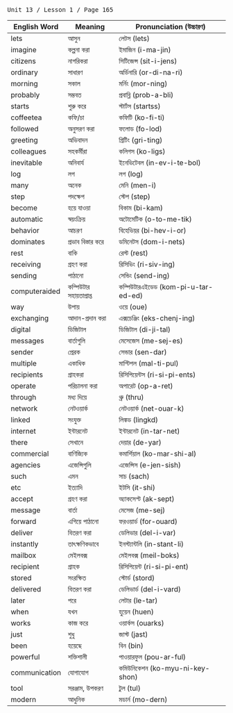 <kbd>Unit 13 / Lesson 1 / Page 165</kbd>

| English Word  | Meaning                  | Pronunciation (উচ্চারণ)             |
| ------------- | ------------------------ | ----------------------------------- |
| lets          | আসুন                     | লেটস (lets)                         |
| imagine       | কল্পনা করা               | ইমাজিন (i-ma-jin)                   |
| citizens      | নাগরিকরা                 | সিটিজেন্স (sit-i-jens)              |
| ordinary      | সাধারণ                   | অর্ডিনারি (or-di-na-ri)             |
| morning       | সকাল                     | মর্নিং (mor-ning)                   |
| probably      | সম্ভবত                   | প্রবাব্লি (prob-a-bli)              |
| starts        | শুরু করে                 | স্টার্টস (startss)                  |
| coffeetea     | কফি/চা                   | কফিটি (ko-fi-ti)                    |
| followed      | অনুসরণ করা               | ফলোড (fo-lod)                       |
| greeting      | অভিবাদন                  | গ্রিটিং (gri-ting)                  |
| colleagues    | সহকর্মীরা                | কলিগস (ko-ligs)                     |
| inevitable    | অনিবার্য                 | ইনেভিটেবল (in-ev-i-te-bol)          |
| log           | লগ                       | লগ (log)                            |
| many          | অনেক                     | মেনি (men-i)                        |
| step          | পদক্ষেপ                  | স্টেপ (step)                        |
| become        | হয়ে যাওয়া              | বিকাম (bi-kam)                      |
| automatic     | স্বয়ংক্রিয়             | অটোমেটিক (o-to-me-tik)              |
| behavior      | আচরণ                     | বিহেভিয়র (bi-hev-i-or)             |
| dominates     | প্রভাব বিস্তার করে       | ডমিনেটস (dom-i-nets)                |
| rest          | বাকি                     | রেস্ট (rest)                        |
| receiving     | গ্রহণ করা                | রিসিভিং (ri-siv-ing)                |
| sending       | পাঠানো                   | সেন্ডিং (send-ing)                  |
| computeraided | কম্পিউটার সহায়তাপ্রাপ্ত | কম্পিউটারএইডেড (kom-pi-u-tar-ed-ed) |
| way           | উপায়                    | ওয়ে (oue)                          |
| exchanging    | আদান-প্রদান করা          | এক্সচেঞ্জিং (eks-chenj-ing)         |
| digital       | ডিজিটাল                  | ডিজিটাল (di-ji-tal)                 |
| messages      | বার্তাগুলি               | মেসেজেস (me-sej-es)                 |
| sender        | প্রেরক                   | সেন্ডার (sen-dar)                   |
| multiple      | একাধিক                   | মাল্টিপল (mal-ti-pul)               |
| recipients    | গ্রাহকরা                 | রিসিপিয়েন্টস (ri-si-pi-ents)       |
| operate       | পরিচালনা করা             | অপারেট (op-a-ret)                   |
| through       | মধ্য দিয়ে               | থ্রু (thru)                         |
| network       | নেটওয়ার্ক               | নেটওয়ার্ক (net-ouar-k)             |
| linked        | সংযুক্ত                  | লিঙ্কড (lingkd)                     |
| internet      | ইন্টারনেট                | ইন্টারনেট (in-tar-net)              |
| there         | সেখানে                   | দেয়ার (de-yar)                     |
| commercial    | বাণিজ্যিক                | কমার্শিয়াল (ko-mar-shi-al)         |
| agencies      | এজেন্সিগুলি              | এজেন্সিস (e-jen-sish)               |
| such          | এমন                      | সাচ (sach)                          |
| etc           | ইত্যাদি                  | ইটসি (it-shi)                       |
| accept        | গ্রহণ করা                | অ্যাকসেপ্ট (ak-sept)                |
| message       | বার্তা                   | মেসেজ (me-sej)                      |
| forward       | এগিয়ে পাঠানো            | ফরওয়ার্ড (for-ouard)               |
| deliver       | বিতরণ করা                | ডেলিভার (del-i-var)                 |
| instantly     | তাৎক্ষণিকভাবে            | ইনস্ট্যান্টলি (in-stant-li)         |
| mailbox       | মেইলবক্স                 | মেইলবক্স (meil-boks)                |
| recipient     | গ্রাহক                   | রিসিপিয়েন্ট (ri-si-pi-ent)         |
| stored        | সংরক্ষিত                 | স্টোর্ড (stord)                     |
| delivered     | বিতরণ করা                | ডেলিভার্ড (del-i-vard)              |
| later         | পরে                      | লেটার (le-tar)                      |
| when          | যখন                      | হুয়েন (huen)                       |
| works         | কাজ করে                  | ওয়ার্কস (ouarks)                   |
| just          | শুধু                     | জাস্ট (jast)                        |
| been          | হয়েছে                   | বিন (bin)                           |
| powerful      | শক্তিশালী                | পাওয়ারফুল (pou-ar-ful)             |
| communication | যোগাযোগ                  | কমিউনিকেশন (ko-myu-ni-key-shon)     |
| tool          | সরঞ্জাম, উপকরণ           | টুল (tul)                           |
| modern        | আধুনিক                   | মডার্ন (mo-dern)                    |
